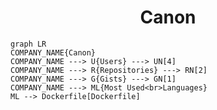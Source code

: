 <h1 align="center">Canon</h1>

```mermaid
graph LR
COMPANY_NAME{Canon}
COMPANY_NAME ---> U{Users} ---> UN[4]
COMPANY_NAME ---> R{Repositories} ---> RN[2]
COMPANY_NAME ---> G{Gists} ---> GN[1]
COMPANY_NAME ---> ML{Most Used<br>Languages}
ML --> Dockerfile[Dockerfile]
```
